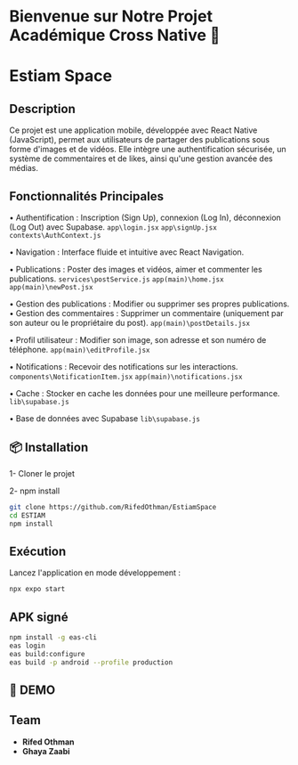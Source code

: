 # Bienvenue sur Notre Projet Académique Cross Native 👋


# Estiam Space

## Description

Ce projet est une application mobile, développée avec React Native (JavaScript), permet aux utilisateurs de partager des publications sous forme d'images et de vidéos. Elle intègre une authentification sécurisée, un système de commentaires et de likes, ainsi qu'une gestion avancée des médias.

## Fonctionnalités Principales

• Authentification : Inscription (Sign Up), connexion (Log In), déconnexion (Log Out) avec Supabase.
<code>app\login.jsx</code>
<code>app\signUp.jsx</code>
<code>contexts\AuthContext.js</code>

• Navigation : Interface fluide et intuitive avec React Navigation.

• Publications : Poster des images et vidéos, aimer et commenter les publications.
<code>services\postService.js</code> 
<code>app\(main)\home.jsx</code> 
<code>app\(main)\newPost.jsx</code> 

• Gestion des publications : Modifier ou supprimer ses propres publications.
• Gestion des commentaires : Supprimer un commentaire (uniquement par son auteur ou le propriétaire du post).
<code>app\(main)\postDetails.jsx</code> 

• Profil utilisateur : Modifier son image, son adresse et son numéro de téléphone.
<code>app\(main)\editProfile.jsx</code> 

• Notifications : Recevoir des notifications sur les interactions.
<code>components\NotificationItem.jsx</code>
<code>app\(main)\notifications.jsx</code>

• Cache : Stocker en cache les données pour une meilleure performance.
<code>lib\supabase.js</code>

• Base de données avec Supabase
<code>lib\supabase.js</code>

## 📦 Installation

1- Cloner le projet

2- npm install

```bash
git clone https://github.com/RifedOthman/EstiamSpace
cd ESTIAM 
npm install
```

## Exécution
Lancez l'application en mode développement :
```sh
npx expo start
```
## APK signé
```sh
npm install -g eas-cli 
eas login
eas build:configure
eas build -p android --profile production
```
## 📸 DEMO 

## Team

- **Rifed Othman**
- **Ghaya Zaabi** 

